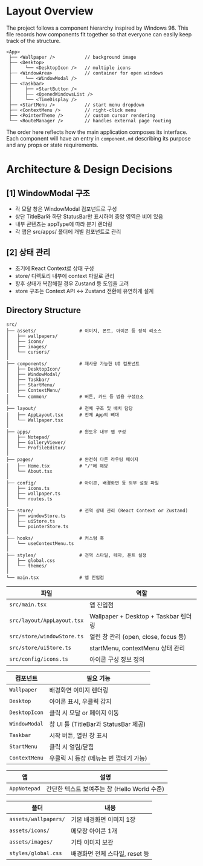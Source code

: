 # Layout Overview

The project follows a component hierarchy inspired by Windows 98.
This file records how components fit together so that everyone can easily keep
track of the structure.

```
<App>
 ├── <Wallpaper />           // background image
 ├── <Desktop>
 │     └── <DesktopIcon />   // multiple icons
 ├── <WindowArea>            // container for open windows
 │     └── <WindowModal />
 ├── <Taskbar>
 │     ├── <StartButton />
 │     ├── <OpenedWindowsList />
 │     └── <TimeDisplay />
 ├── <StartMenu />           // start menu dropdown
 ├── <ContextMenu />         // right-click menu
 ├── <PointerTheme />        // custom cursor rendering
 └── <RouteManager />        // handles external page routing
```

The order here reflects how the main application composes its interface. Each
component will have an entry in `component.md` describing its purpose and any
props or state requirements.

# Architecture & Design Decisions

## [1] WindowModal 구조
- 각 모달 창은 WindowModal 컴포넌트로 구성
- 상단 TitleBar와 하단 StatusBar만 표시하며 중앙 영역은 비어 있음
- 내부 콘텐츠는 appType에 따라 분기 렌더링
- 각 앱은 src/apps/ 폴더에 개별 컴포넌트로 관리

## [2] 상태 관리
- 초기에 React Context로 상태 구성
- store/ 디렉토리 내부에 context 파일로 관리
- 향후 상태가 복잡해질 경우 Zustand 등 도입을 고려
- store 구조는 Context API ↔️ Zustand 전환에 유연하게 설계

## Directory Structure

```
src/
├── assets/                # 이미지, 폰트, 아이콘 등 정적 리소스
│   ├── wallpapers/
│   ├── icons/
│   ├── images/
│   └── cursors/
│
├── components/            # 재사용 가능한 UI 컴포넌트
│   ├── DesktopIcon/
│   ├── WindowModal/
│   ├── Taskbar/
│   ├── StartMenu/
│   ├── ContextMenu/
│   └── common/            # 버튼, 카드 등 범용 구성요소
│
├── layout/                # 전체 구조 및 배치 담당
│   ├── AppLayout.tsx      # 전체 App의 뼈대
│   └── Wallpaper.tsx
│
├── apps/                  # 윈도우 내부 앱 구성
│   ├── Notepad/
│   ├── GalleryViewer/
│   └── ProfileEditor/
│
├── pages/                 # 완전히 다른 라우팅 페이지
│   ├── Home.tsx           # "/"에 해당
│   └── About.tsx
│
├── config/                # 아이콘, 배경화면 등 외부 설정 파일
│   ├── icons.ts
│   ├── wallpaper.ts
│   └── routes.ts
│
├── store/                 # 전역 상태 관리 (React Context or Zustand)
│   ├── windowStore.ts
│   ├── uiStore.ts
│   └── pointerStore.ts
│
├── hooks/                 # 커스텀 훅
│   └── useContextMenu.ts
│
├── styles/                # 전역 스타일, 테마, 폰트 설정
│   ├── global.css
│   └── themes/
│
└── main.tsx               # 앱 진입점
```

| 파일 | 역할 |
| -------------------------- | --------------------------------- |
| `src/main.tsx` | 앱 진입점 |
| `src/layout/AppLayout.tsx` | Wallpaper + Desktop + Taskbar 렌더링 |
| `src/store/windowStore.ts` | 열린 창 관리 (open, close, focus 등) |
| `src/store/uiStore.ts` | startMenu, contextMenu 상태 관리 |
| `src/config/icons.ts` | 아이콘 구성 정보 정의 |

| 컴포넌트 | 필요 기능 |
| ------------- | ----------------------- |
| `Wallpaper` | 배경화면 이미지 렌더링 |
| `Desktop` | 아이콘 표시, 우클릭 감지 |
| `DesktopIcon` | 클릭 시 모달 or 페이지 이동 |
| `WindowModal` | 창 UI 틀 (TitleBar과 StatusBar 제공) |
| `Taskbar` | 시작 버튼, 열린 창 표시 |
| `StartMenu` | 클릭 시 열림/닫힘 |
| `ContextMenu` | 우클릭 시 등장 (메뉴는 빈 껍데기 가능) |

| 앱 | 설명 |
| ------------ | ------------------------------- |
| `AppNotepad` | 간단한 텍스트 보여주는 창 (Hello World 수준) |

| 폴더 | 내용 |
| -------------------- | -------------------- |
| `assets/wallpapers/` | 기본 배경화면 이미지 1장 |
| `assets/icons/` | 메모장 아이콘 1개 |
| `assets/images/` | 기타 이미지 보관 |
| `styles/global.css` | 배경화면 전체 스타일, reset 등 |

